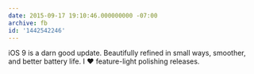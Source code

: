 ```yaml
---
date: 2015-09-17 19:10:46.000000000 -07:00
archive: fb
id: '1442542246'
---
```


iOS 9 is a darn good update. Beautifully refined in small ways, smoother, and better battery life. I ❤️ feature-light polishing releases.
